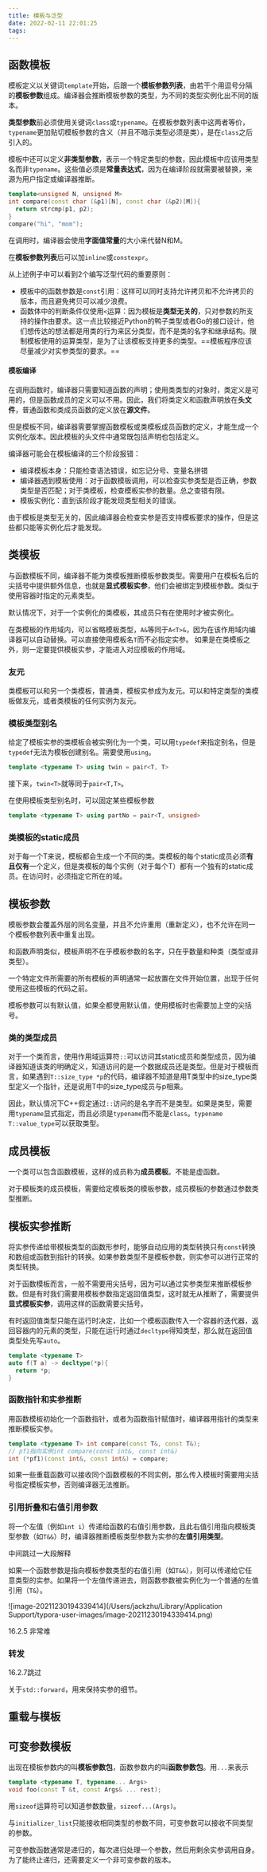 ```yaml
---
title: 模板与泛型
date: 2022-02-11 22:01:25
tags:
---
```

## 函数模板

模板定义以关键词`template`开始，后跟一个**模板参数列表**，由若干个用逗号分隔的**模板参数**组成。编译器会推断模板参数的类型，为不同的类型实例化出不同的版本。

**类型参数**前必须使用关键词`class`或`typename`。在模板参数列表中这两者等价，`typename`更加贴切模板参数的含义（并且不暗示类型必须是类），是在`class`之后引入的。

模板中还可以定义**非类型参数**，表示一个特定类型的参数，因此模板中应该用类型名而非`typename`。这些值必须是**常量表达式**，因为在编译阶段就需要被替换，来源为用户指定或编译器推断。

```C++
template<unsigned N, unsigned M>
int compare(const char (&p1)[N], const char (&p2)[M]){
  return strcmp(p1, p2);
}
compare("hi", "mom");
```

在调用时，编译器会使用**字面值常量**的大小来代替N和M。	

在**模板参数列表**后可以加`inline`或`constexpr`。

从上述例子中可以看到2个编写泛型代码的重要原则：

- 模板中的函数参数是`const`引用：这样可以同时支持允许拷贝和不允许拷贝的版本，而且避免拷贝可以减少浪费。
- 函数体中的判断条件仅使用`<`运算：因为模板是**类型无关的**，只对参数的所支持的操作由要求。这一点比较接近Python的鸭子类型或者Go的接口设计，他们想传达的想法都是用类的行为来区分类型，而不是类的名字和继承结构。限制模板使用的运算类型，是为了让该模板支持更多的类型。==模板程序应该尽量减少对实参类型的要求。==

#### 模板编译

在调用函数时，编译器只需要知道函数的声明；使用类类型的对象时，类定义是可用的，但是函数成员的定义可以不用。因此，我们将类定义和函数声明放在**头文件**，普通函数和类成员函数的定义放在**源文件**。

但是模板不同，编译器需要掌握函数模板或类模板成员函数的定义，才能生成一个实例化版本。因此模板的头文件中通常既包括声明也包括定义。

编译器可能会在模板编译的三个阶段报错：

- 编译模板本身：只能检查语法错误，如忘记分号、变量名拼错
- 编译器遇到模板使用：对于函数模板调用，可以检查实参类型是否正确，参数类型是否匹配；对于类模板，检查模板实参的数量。总之查错有限。
- 模板实例化：直到该阶段才能发现类型相关的错误。

由于模板是类型无关的，因此编译器会检查实参是否支持模板要求的操作，但是这些都只能等实例化后才能发现。

## 类模板

与函数模板不同，编译器不能为类模板推断模板参数类型。需要用户在模板名后的尖括号中提供额外信息，也就是**显式模板实参**，他们会被绑定到模板参数。类似于使用容器时指定的元素类型。

默认情况下，对于一个实例化的类模板，其成员只有在使用时才被实例化。

在类模板的作用域内，可以省略模板类型，`A&`等同于`A<T>&`，因为在该作用域内编译器可以自动替换。可以直接使用模板名`T`而不必指定实参。
如果是在类模板之外，则一定要提供模板实参，才能进入对应模板的作用域。

### 友元

类模板可以和另一个类模板，普通类，模板实参成为友元。可以和特定类型的类模板做友元，或者类模板的任何实例为友元。

### 模板类型别名

给定了模板实参的类模板会被实例化为一个类，可以用`typedef`来指定别名，但是`typedef`无法为模板创建别名。需要使用`using`。

```C++
template <typename T> using twin = pair<T, T>
```

接下来，`twin<T>`就等同于`pair<T,T>`。

在使用模板类型别名时，可以固定某些模板参数

```C++
template <typename T> using partNo = pair<T, unsigned>
```

### 类模板的static成员

对于每一个T来说，模板都会生成一个不同的类。类模板的每个static成员必须**有且仅有**一个定义，但是类模板的每个实例（对于每个T）都有一个独有的static成员。在访问时，必须指定它所在的域。

## 模板参数

模板参数会覆盖外层的同名变量，并且不允许重用（重新定义），也不允许在同一个模板参数列表中重复出现。

和函数声明类似，模板声明不在乎模板参数的名字，只在乎数量和种类（类型或非类型）。

一个特定文件所需要的所有模板的声明通常一起放置在文件开始位置，出现于任何使用这些模板的代码之前。

模板参数可以有默认值，如果全都使用默认值，使用模板时也需要加上空的尖括号。

### 类的类型成员

对于一个类而言，使用作用域运算符`::`可以访问其static成员和类型成员，因为编译器知道该类的明确定义，知道访问的是一个数据成员还是类型。但是对于模板而言，如果遇到`T::size_type *p`的代码，编译器不知道是用T类型中的size_type类型定义一个指针，还是说用T中的size_type成员与p相乘。

因此，默认情况下C++假定通过`::`访问的是名字而不是类型。如果是类型，需要用`typename`显式指定，而且必须是`typename`而不能是`class`。`typename T::value_type`可以获取类型。

## 成员模板

一个类可以包含函数模板，这样的成员称为**成员模板**。不能是虚函数。

对于模板类的成员模板，需要给定模板类的模板参数，成员模板的参数通过参数类型推断。

## 模板实参推断

将实参传递给带模板类型的函数形参时，能够自动应用的类型转换只有`const`转换和数组或函数到指针的转换。如果参数类型不是模板参数，则实参可以进行正常的类型转换。

对于函数模板而言，一般不需要用尖括号，因为可以通过实参类型来推断模板参数。但是有时我们需要用模板参数指定返回值类型，这时就无从推断了，需要提供**显式模板实参**，调用这样的函数需要尖括号。

有时返回值类型只能在运行时决定，比如一个模板函数传入一个容器的迭代器，返回容器内的元素的类型，只能在运行时通过`decltype`得知类型，那么就在返回值类型处先写`auto`。

```C++
template <typename T>
auto f(T a) -> decltype(*p){  
  return *p;
}
```

### 函数指针和实参推断

用函数模板初始化一个函数指针，或者为函数指针赋值时，编译器用指针的类型来推断模板实参。

```C++
template <typename T> int compare(const T&, const T&);
// pf1指向实例int compare(const int&, const int&)
int (*pf1)(const int&, const int&) = compare;
```

如果一些重载函数可以接收同个函数模板的不同实例，那么传入模板时需要用尖括号指定模板实参，否则编译器无法推断。

### 引用折叠和右值引用参数

将一个左值（例如`int i`）传递给函数的右值引用参数，且此右值引用指向模板类型参数（如`T&&`）时，编译器推断模板类型参数为实参的**左值引用类型**。

中间跳过一大段解释

如果一个函数参数是指向模板参数类型的右值引用（如`T&&`），则可以传递给它任意类型的实参。如果将一个左值传递进去，则函数参数被实例化为一个普通的左值引用（`T&`）。

![image-20211230194339414](/Users/jackzhu/Library/Application Support/typora-user-images/image-20211230194339414.png)

16.2.5 非常难

### 转发

16.2.7跳过

关于`std::forward`，用来保持实参的细节。

## 重载与模板

## 可变参数模板

出现在模板参数内的叫**模板参数包**，函数参数内的叫**函数参数包**。用`...`来表示

```C++
template <typename T, typename... Args>
void foo(const T &t, const Args& ... rest);
```

用`sizeof`运算符可以知道参数数量，`sizeof...(Args)`。

与`initializer_list`只能接收相同类型的参数不同，可变参数可以接收不同类型的参数。

可变参数函数通常是递归的，每次递归处理一个参数，然后用剩余实参调用自身。为了能终止递归，还需要定义一个非可变参数的版本。